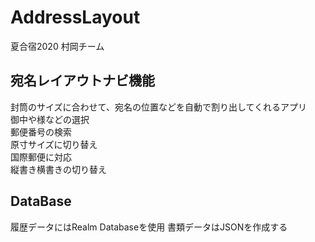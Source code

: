 # AddressLayout
夏合宿2020 村岡チーム

## 宛名レイアウトナビ機能
封筒のサイズに合わせて、宛名の位置などを自動で割り出してくれるアプリ  
御中や様などの選択  
郵便番号の検索  
原寸サイズに切り替え  
国際郵便に対応  
縦書き横書きの切り替え

## DataBase
履歴データにはRealm Databaseを使用  書類データはJSONを作成する
